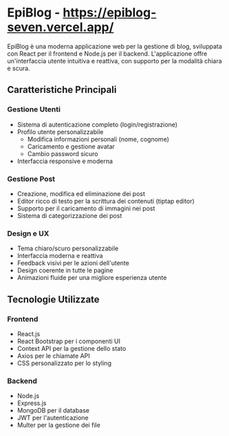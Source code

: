 # EpiBlog - https://epiblog-seven.vercel.app/

EpiBlog è una moderna applicazione web per la gestione di blog, sviluppata con React per il frontend e Node.js per il backend. L'applicazione offre un'interfaccia utente intuitiva e reattiva, con supporto per la modalità chiara e scura.

## Caratteristiche Principali

### Gestione Utenti
- Sistema di autenticazione completo (login/registrazione)
- Profilo utente personalizzabile
  - Modifica informazioni personali (nome, cognome)
  - Caricamento e gestione avatar
  - Cambio password sicuro
- Interfaccia responsive e moderna

### Gestione Post
- Creazione, modifica ed eliminazione dei post
- Editor ricco di testo per la scrittura dei contenuti (tiptap editor)
- Supporto per il caricamento di immagini nei post
- Sistema di categorizzazione dei post

### Design e UX
- Tema chiaro/scuro personalizzabile
- Interfaccia moderna e reattiva
- Feedback visivi per le azioni dell'utente
- Design coerente in tutte le pagine
- Animazioni fluide per una migliore esperienza utente

## Tecnologie Utilizzate

### Frontend
- React.js
- React Bootstrap per i componenti UI
- Context API per la gestione dello stato
- Axios per le chiamate API
- CSS personalizzato per lo styling

### Backend
- Node.js
- Express.js
- MongoDB per il database
- JWT per l'autenticazione
- Multer per la gestione dei file

